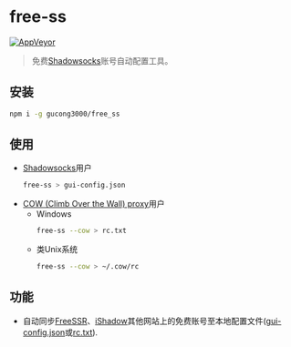 free-ss
===============
[![AppVeyor](https://img.shields.io/appveyor/ci/gucong3000/free-ss.svg?&label=Windows)](https://ci.appveyor.com/project/gucong3000/free-ss)

> 免费[Shadowsocks](https://github.com/shadowsocks/shadowsocks-windows/)账号自动配置工具。

## 安装

```bash
npm i -g gucong3000/free_ss
```

## 使用

- [Shadowsocks](https://github.com/shadowsocks/shadowsocks-windows/)用户
	```bash
	free-ss > gui-config.json
	```
- [COW (Climb Over the Wall) proxy](https://github.com/cyfdecyf/cow)用户
	- Windows
		```bash
		free-ss --cow > rc.txt
		```
	- 类Unix系统
		```bash
		free-ss --cow > ~/.cow/rc
		```

## 功能
- 自动同步[FreeSSR](https://freessr.win)、[iShadow](https://ss.ishadowx.net)其他网站上的免费账号至本地配置文件([gui-config.json](https://ci.appveyor.com/api/projects/gucong3000/free-ss/artifacts/gui-config.json)或[rc.txt](https://ci.appveyor.com/api/projects/gucong3000/free-ss/artifacts/rc.txt)).

